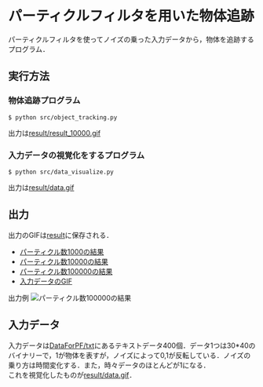 # パーティクルフィルタを用いた物体追跡
パーティクルフィルタを使ってノイズの乗った入力データから，物体を追跡するプログラム．

## 実行方法
### 物体追跡プログラム
```
$ python src/object_tracking.py
```
出力は[result/result_10000.gif](./result/result_10000.gif)

### 入力データの視覚化をするプログラム
```
$ python src/data_visualize.py
```
出力は[result/data.gif](result/data.gif)

## 出力
出力のGIFは[result](./result)に保存される．  
- [パーティクル数1000の結果](./result/result_1000.gif)
- [パーティクル数10000の結果](./result/result_10000.gif)
- [パーティクル数100000の結果](./result/result_100000.gif)
- [入力データのGIF](result/data.gif)

出力例
![パーティクル数100000の結果](./result/result_100000.gif, "出力例")

## 入力データ
入力データは[DataForPF/txt](./DataForPF/txt)にあるテキストデータ400個．データ1つは30*40のバイナリーで，1が物体を表すが，ノイズによって0,1が反転している．ノイズの乗り方は時間変化する．また，時々データのほとんどが1になる．  
これを視覚化したものが[result/data.gif](result/data.gif)．
